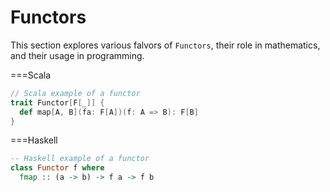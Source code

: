 # Functors

This section explores various falvors of `Functors`, their role in mathematics, and their usage in programming.




===Scala
```scala
// Scala example of a functor
trait Functor[F[_]] {
  def map[A, B](fa: F[A])(f: A => B): F[B]
}
```

===Haskell
```haskell
-- Haskell example of a functor
class Functor f where
  fmap :: (a -> b) -> f a -> f b
```